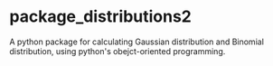 # package_distributions2
A python package for calculating Gaussian distribution and Binomial distribution, using python's obejct-oriented programming. 
